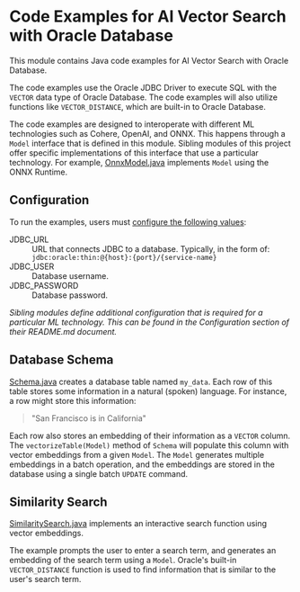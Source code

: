 # Code Examples for AI Vector Search with Oracle Database
This module contains Java code examples for AI Vector Search with Oracle
Database.

The code examples use the Oracle JDBC Driver to execute SQL with the
`VECTOR` data type of Oracle Database. The code examples will also utilize 
functions like `VECTOR_DISTANCE`, which are built-in to Oracle Database.

The code examples are designed to interoperate with different ML technologies
such as Cohere, OpenAI, and ONNX. This happens through a `Model` interface that
is defined in this module. Sibling modules of this project offer specific
implementations of this interface that use a particular technology. For example, 
[OnnxModel.java](../ojdbc-vector-examples-onnx/src/main/java/oracle/jdbc/vector/examples/onnx/OnnxModel.java)
implements `Model` using the ONNX Runtime.

## Configuration
To run the examples, users must [configure the following values](../README.md#configuration):
<dl><dt>
JDBC_URL
<dd>
URL that connects JDBC to a database. Typically, in the form of:
<code>jdbc:oracle:thin:@{host}:{port}/{service-name}</code>
</dd><dt>
JDBC_USER
<dd>
Database username.
</dd><dt>
JDBC_PASSWORD
<dd>
Database password.
</dd></dl>
<i>
Sibling modules define additional configuration that is required for
a particular ML technology. This can be found in the Configuration section of
their README.md document.
</i>

## Database Schema
[Schema.java](src/main/java/oracle/jdbc/vector/examples/Schema.java)
creates a database table named `my_data`. Each row of this table
stores some information in a natural (spoken) language. For instance, a row 
might store this information:
>"San Francisco is in California"

Each row also stores an embedding of their information as a `VECTOR` column. The
`vectorizeTable(Model)` method of `Schema` will populate this column with vector 
embeddings from a given `Model`. The `Model` generates multiple embeddings in a
batch operation, and the embeddings are stored in the database using a single 
batch `UPDATE` command.

## Similarity Search
[SimilaritySearch.java](src/main/java/oracle/jdbc/vector/examples/SimilaritySearch.java)
implements an interactive search function using vector embeddings.

The example prompts the user to enter a search term, and generates an embedding
of the search term using a `Model`. Oracle's built-in `VECTOR_DISTANCE` function
is used to find information that is similar to the user's search term.
